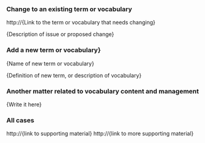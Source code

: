 ### Change to an existing term or vocabulary

http://{Link to the term or vocabulary that needs changing}

{Description of issue or proposed change}



### Add a new term or vocabulary}

{Name of new term or vocabulary}

{Definition of new term, or description of vocabulary}



### Another matter related to vocabulary content and management

{Write it here}



### All cases

http://{link to supporting material}
http://{link to more supporting material}
